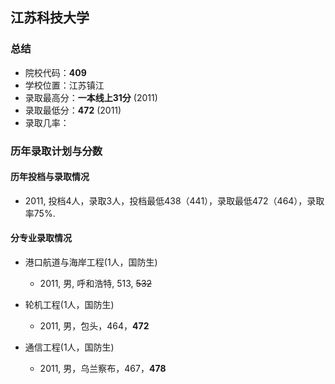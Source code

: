 ## 江苏科技大学  
  
### 总结  
- 院校代码：__409__  
- 学校位置：江苏镇江  
- 录取最高分：__一本线上31分__ (2011)  
- 录取最低分：__472__ (2011)  
- 录取几率：  
 
  
### 历年录取计划与分数  

#### 历年投档与录取情况  
- 2011, 投档4人，录取3人，投档最低438（441），录取最低472（464），录取率75%.  
  

#### 分专业录取情况  
- 港口航道与海岸工程(1人，国防生)  
    - 2011, 男, 呼和浩特, 513, ~~532~~  
  
- 轮机工程(1人，国防生)  
    - 2011, 男，包头，464，__472__    
    
- 通信工程(1人，国防生)  
    - 2011, 男，乌兰察布，467，__478__  
    
